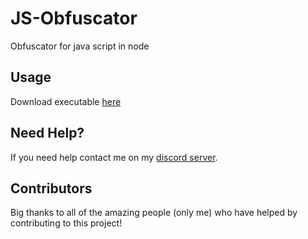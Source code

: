 # JS-Obfuscator
Obfuscator for java script in node

## Usage
Download executable [here](https://github.com/Josakko/JS-Obfuscator/releases)

## Need Help?
If you need help contact me on my [discord server](https://github.com/Josakko/JS-Obfuscator/releases).

## Contributors
Big thanks to all of the amazing people (only me) who have helped by contributing to this project!
